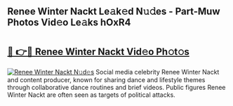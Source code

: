 ## Renee Winter Nackt Le𝚊k𝚎d N𝚞𝚍es - Part-Muw Photos Vid𝚎o Le𝚊ks hOxR4

# <h2><a href="http://fb43dq1.evod.top/?m=Renee+Winter+Nackt">🔗 👉🔴 Renee Winter Nackt Vid𝚎o Ph𝚘t𝚘s</a></h2>

[![Renee Winter Nackt N𝚞d𝚎s](https://i.imgur.com/8V9OHl7.gif)](http://fb43dq1.evod.top/?m=Renee+Winter+Nackt)
Social media celebrity Renee Winter Nackt and content producer, known for sharing dance and lifestyle themes through collaborative dance routines and brief videos. Public figures Renee Winter Nackt are often seen as targets of political attacks. 
